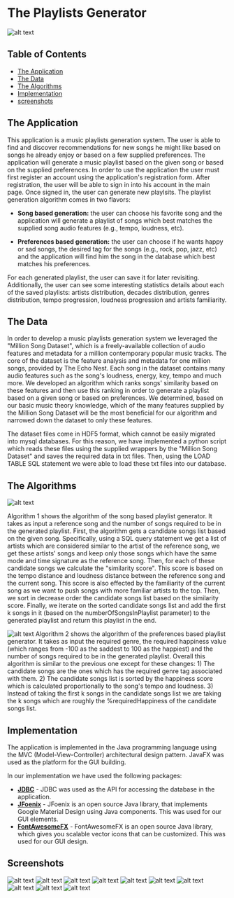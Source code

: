 # The Playlists Generator
![alt text](https://i.imgur.com/UX9EP4P.png)


## Table of Contents 
- [The Application](#the-application)  
- [The Data](#the-data)  
- [The Algorithms](#the-algorithms)
- [Implementation](#implementation)
- [screenshots](#screenshots)


## The Application
This application is a music playlists generation system.  The user is able to find and discover recommendations for new songs he might like based on songs he already enjoy or based on a few supplied preferences. The application will generate a music playlist based on the given song or based on the supplied preferences. In order to use the application the user must first register an account using the application's registration form. After registration, the user will be able to sign in into his account in the main page. Once signed in, the user can generate new playlsits. The playlist generation algorithm comes in two flavors:

- **Song based generation:** the user can choose his favorite song and the application will generate a playlist of songs which best matches the supplied song audio features (e.g., tempo, loudness, etc). 

- **Preferences based generation:** the user can choose if he wants happy or sad songs, the desired tag for the songs (e.g., rock, pop, jazz, etc)  and the application will find him the song in the database which best matches his preferences.

For each generated playlist, the user can save it for later revisiting. Additionally, the user can see some interesting statistics details about each of the saved playlists: artists distribution, decades distribution, genres distribution, tempo progression, loudness progression and artists familiarity.


## The Data
In order to develop a music playlists generation system we leveraged the "Million Song Dataset", which is a freely-available collection of audio features and metadata for a million contemporary popular music tracks. The core of the dataset is the feature analysis and metadata for one million songs, provided by The Echo Nest. Each song in the dataset contains many audio features such as the song's loudness, energy, key, tempo and much more. We developed an algorithm which ranks songs' similarity based on these features and then use this ranking in order to generate a playlist based on a given song or based on preferences. We determined, based on our basic music theory knowledge, which of the many features supplied by the Million Song Dataset will be the most beneficial for our algorithm and narrowed down the dataset to only these features.

The dataset files come in HDF5 format, which cannot be easily migrated into mysql databases. For this reason, we have implemented a python script which reads these files using the supplied wrappers by the "Million Song Dataset" and saves the required data in txt files. Then, using the LOAD TABLE SQL statement we were able to load these txt files into our database.


## The Algorithms
![alt text](https://i.imgur.com/zreviT0.png)

Algorithm 1 shows the algorithm of the song based playlist generator. It takes as input a reference song and the number of songs required to be in the generated playlist. First, the algorithm gets a candidate songs list based on the given song. Specifically, using a SQL query statement we get a list of artists which are considered similar to the artist of the reference song, we get these artists' songs and keep only those songs which have the same mode and time signature as the reference song. Then, for each of these candidate songs we calculate the "similarity score". This score is based on the tempo distance and loudness distance between the reference song and the current song. This score is also effected by the familiarity of the current song as we want to push songs with more familiar artists to the top. Then, we sort in decrease order the candidate songs list based on the similarity score. Finally, we iterate on the sorted candidate songs list and add the first k songs in it (based on the numberOfSongsInPlaylist parameter) to the generated playlist and return this playlist in the end.

![alt text](https://i.imgur.com/HMX11m8.png)
Algorithm 2 shows the algorithm of the preferences based playlist generator. It takes as input the required genre, the required happiness value (which ranges from -100 as the saddest to 100 as the happiest) and the number of songs required to be in the generated playlist. Overall this algorithm is similar to the previous one except for these changes: 1) The candidate songs are the ones which has the required genre tag associated with them.  2) The candidate songs list is sorted by the happiness score which is calculated proportionally to the song's tempo and loudness. 3) Instead of taking the first k songs in the candidate songs list we are taking the k songs which are roughly the %requiredHappiness of the candidate songs list.


## Implementation
The application is implemented in the Java programming language using the MVC (Model-View-Controller) architectural design pattern. JavaFX was used as the platform for the GUI building. 

In our implementation we have used the following packages:
- **[JDBC](http://www.oracle.com/technetwork/java/javase/jdbc/index.html)** - JDBC was used as the API for accessing the database in the application.
- **[JFoenix](http://www.jfoenix.com/)** - JFoenix is an open source Java library, that implements Google Material Design using Java components. This was used for our GUI elements.
- **[FontAwesomeFX](https://bitbucket.org/Jerady/fontawesomefx)** - FontAwesomeFX is an open source Java library, which gives you scalable vector icons that can be customized. This was used for our GUI design.


## Screenshots
![alt text](https://i.imgur.com/xMdamaR.png)
![alt text](https://i.imgur.com/xBPQJIO.png)
![alt text](https://i.imgur.com/VNzB3Tg.png)
![alt text](https://i.imgur.com/8iaBW7M.png)
![alt text](https://i.imgur.com/RctMgG9.png)
![alt text](https://i.imgur.com/OiUYion.png)
![alt text](https://i.imgur.com/RCb6amT.png)
![alt text](https://i.imgur.com/njYDOQu.png)
![alt text](https://i.imgur.com/c3ftKsr.png)
![alt text](https://i.imgur.com/nUEBNYp.png)
